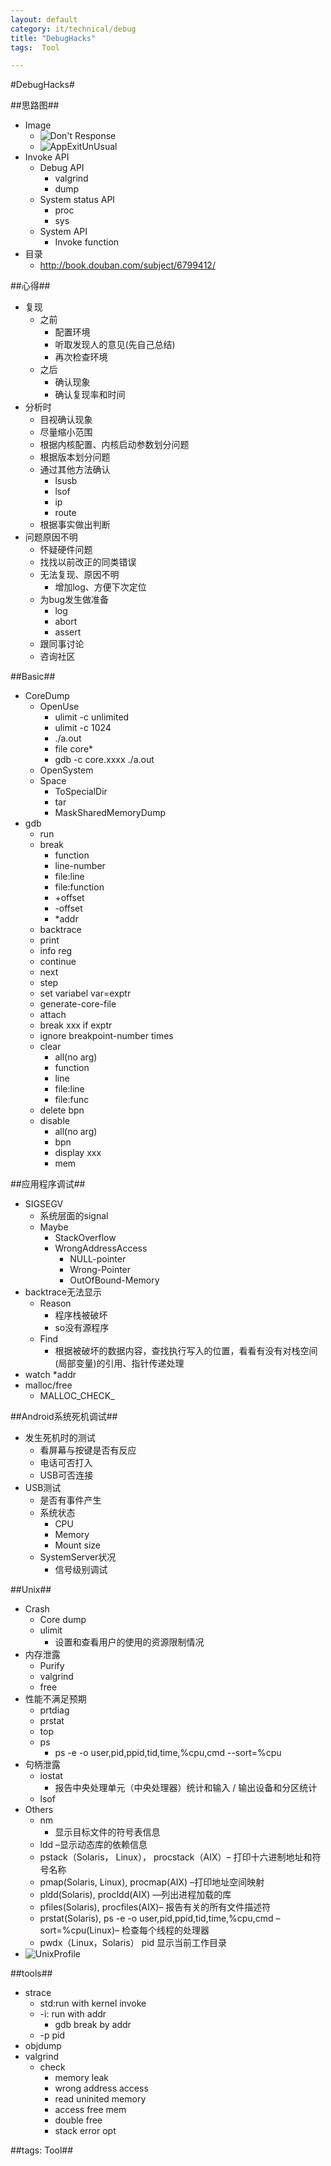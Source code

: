 ```yaml
---
layout: default
category: it/technical/debug
title: "DebugHacks"
tags:  Tool

---
```

#DebugHacks#



##思路图##
* Image
  * ![Don't Response](http://pic.yupoo.com/qianjigui/ClqS2IyK/medish.jpg)
  * ![AppExitUnUsual](http://pic.yupoo.com/qianjigui/ClqS39ys/medish.jpg)
* Invoke API
  * Debug API
    * valgrind
    * dump
  * System status API
    * proc
    * sys
  * System API
    * Invoke function
* 目录
  * http://book.douban.com/subject/6799412/



##心得##
* 复现
  * 之前
    * 配置环境
    * 听取发现人的意见(先自己总结)
    * 再次检查环境
  * 之后
    * 确认现象
    * 确认复现率和时间
* 分析时
  * 目视确认现象
  * 尽量缩小范围
  * 根据内核配置、内核启动参数划分问题
  * 根据版本划分问题
  * 通过其他方法确认
    * lsusb
    * lsof
    * ip
    * route
  * 根据事实做出判断
* 问题原因不明
  * 怀疑硬件问题
  * 找找以前改正的同类错误
  * 无法复现、原因不明
    * 增加log、方便下次定位
  * 为bug发生做准备
    * log
    * abort
    * assert
  * 跟同事讨论
  * 咨询社区



##Basic##
* CoreDump
  * OpenUse
    * ulimit -c unlimited
    * ulimit -c 1024
    * ./a.out
    * file core*
    * gdb -c core.xxxx ./a.out
  * OpenSystem
  * Space
    * ToSpecialDir
    * tar
    * MaskSharedMemoryDump
* gdb
  * run
  * break
    * function
    * line-number
    * file:line
    * file:function
    * +offset
    * -offset
    * *addr
  * backtrace
  * print
  * info reg
  * continue
  * next
  * step
  * set variabel var=exptr
  * generate-core-file
  * attach
  * break xxx if exptr
  * ignore breakpoint-number times
  * clear
    * all(no arg)
    * function
    * line
    * file:line
    * file:func
  * delete bpn
  * disable
    * all(no arg)
    * bpn
    * display xxx
    * mem 



##应用程序调试##
* SIGSEGV
  * 系统层面的signal
  * Maybe
    * StackOverflow
    * WrongAddressAccess
      * NULL-pointer
      * Wrong-Pointer
      * OutOfBound-Memory
* backtrace无法显示
  * Reason
    * 程序栈被破坏
    * so没有源程序
  * Find
    * 根据被破坏的数据内容，查找执行写入的位置，看看有没有对栈空间(局部变量)的引用、指针传递处理
* watch *addr
* malloc/free
  * MALLOC_CHECK_



##Android系统死机调试##
* 发生死机时的测试
  * 看屏幕与按键是否有反应
  * 电话可否打入
  * USB可否连接
* USB测试
  * 是否有事件产生
  * 系统状态
    * CPU
    * Memory
    * Mount size
  * SystemServer状况
    * 信号级别调试



##Unix##
* Crash
  * Core dump
  * ulimit
    * 设置和查看用户的使用的资源限制情况
* 内存泄露
  * Purify
  * valgrind
  * free
* 性能不满足预期
  * prtdiag
  * prstat
  * top
  * ps
    * ps -e -o user,pid,ppid,tid,time,%cpu,cmd --sort=%cpu
* 句柄泄露
  * iostat
    * 报告中央处理单元（中央处理器）统计和输入 / 输出设备和分区统计
  * lsof
* Others
  * nm
    * 显示目标文件的符号表信息
  * ldd –显示动态库的依赖信息
  * pstack（Solaris， Linux）， procstack（AIX）– 打印十六进制地址和符号名称
  * pmap(Solaris, Linux), procmap(AIX) –打印地址空间映射
  * pldd(Solaris), procldd(AIX) —列出进程加载的库
  * pfiles(Solaris), procfiles(AIX)– 报告有关的所有文件描述符
  * prstat(Solaris), ps -e -o user,pid,ppid,tid,time,%cpu,cmd –sort=%cpu(Linux)– 检查每个线程的处理器
  * pwdx（Linux，Solaris）  pid 显示当前工作目录
* ![UnixProfile](http://pic.yupoo.com/qianjigui/CIwePulE/11Uyc9.jpg) 



##tools##
* strace
  * std:run with kernel invoke
  * -i: run with addr
    * gdb break by addr
  * -p pid
* objdump
* valgrind
  * check
    * memory leak
    * wrong address access
    * read uninited memory
    * access free mem
    * double free
    * stack error opt



##tags: Tool##
